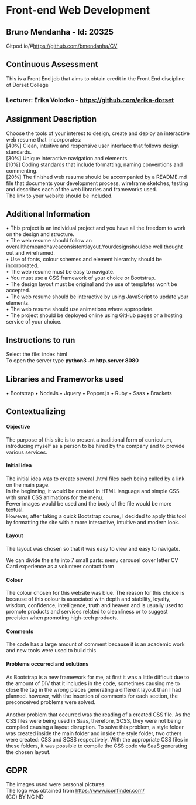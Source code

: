 # Front-end Web Development
## Bruno Mendanha - Id: 20325
Gitpod.io/#https://github.com/bmendanha/CV

## Continuous Assessment
This is a Front End job that aims to obtain credit in the Front End discipline of Dorset College

### Lecturer: Erika Volodko - https://github.com/erika-dorset

## Assignment Description  
Choose the tools of your interest to design, create and deploy an interactive web resume that  incorporates:<br>
[40%] Clean, intuitive and responsive user interface that follows design standards. <br>
[30%] Unique interactive navigation and elements. <br>
[10%] Coding standards that include formatting, naming conventions and commenting.<br>
[20%] The finished web resume should be accompanied by a README.md file that documents your development process, wireframe sketches, testing and describes each of the web libraries and frameworks used. 
<br>The link to your website should be included.<br>

## Additional Information   
• This project is an individual project and you have all the freedom to work on the design and structure. <br>
• The web resume should follow an overallthemeandhaveaconsistentlayout.Yourdesignshouldbe well thought out and wireframed. <br>
• Use of fonts, colour schemes and element hierarchy should be incorporated. <br>
• The web resume must be easy to navigate. <br>
• You must use a CSS framework of your choice or Bootstrap. <br>
• The design layout must be original and the use of templates won’t be accepted. <br>
• The web resume should be interactive by using JavaScript to update your elements. <br>
• The web resume should use animations where appropriate. <br>
• The project should be deployed online using GitHub pages or a hosting service of your choice. <br>


## Instructions to run
Select the file: index.html<br>
To open the server type <strong>python3 -m http.server 8080</strong>

## Libraries and Frameworks used
• Bootstrap
• NodeJs
• Jquery
• Popper.js
• Ruby
• Saas
• Brackets 

## Contextualizing
#### Objective
The purpose of this site is to present a traditional form of curriculum, introducing myself as a person to be hired by the company and to provide various services.

#### Initial idea
The initial idea was to create several .html files each being called by a link on the main page.<br>
In the beginning, it would be created in HTML language and simple CSS with small CSS animations for the menu.<br>
Fewer images would be used and the body of the file would be more textual.<br>
However, after taking a quick Bootstrap course, I decided to apply this tool by formatting the site with a more interactive, intuitive and modern look.

#### Layout
The layout was chosen so that it was easy to view and easy to navigate.

We can divide the site into 7 small parts:
menu
carousel
cover letter
CV
Card
experience as a volunteer
contact form

#### Colour
The colour chosen for this website was blue.
The reason for this choice is because of this colour is associated with depth and stability, loyalty, wisdom, confidence, intelligence, truth and heaven and is usually used to promote products and services related to cleanliness or to suggest precision when promoting high-tech products.

#### Comments
The code has a large amount of comment because it is an academic work and new tools were used to build this

#### Problems occurred and solutions
As Bootstrap is a new framework for me, at first it was a little difficult due to the amount of DIV that it includes in the code, sometimes causing me to close the tag in the wrong places generating a different layout than I had planned. however, with the insertion of comments for each section, the preconceived problems were solved.
<br><br>
Another problem that occurred was the reading of a created CSS file. As the CSS files were being used in Saas, therefore, SCSS, they were not being compiled causing a layout disruption.
To solve this problem, a style folder was created inside the main folder and inside the style folder, two others were created: CSS and SCSS respectively.
With the appropriate CSS files in these folders, it was possible to compile the CSS code via SaaS generating the chosen layout.


## GDPR
The images used were personal pictures.<br>
The logo was obtained from https://www.iconfinder.com/<br>
(CC) BY NC ND

